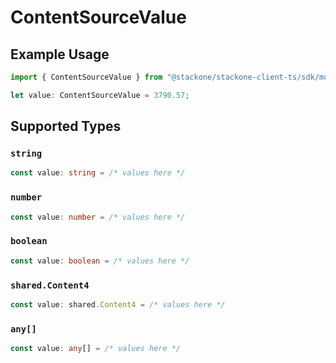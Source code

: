 # ContentSourceValue

## Example Usage

```typescript
import { ContentSourceValue } from "@stackone/stackone-client-ts/sdk/models/shared";

let value: ContentSourceValue = 3790.57;
```

## Supported Types

### `string`

```typescript
const value: string = /* values here */
```

### `number`

```typescript
const value: number = /* values here */
```

### `boolean`

```typescript
const value: boolean = /* values here */
```

### `shared.Content4`

```typescript
const value: shared.Content4 = /* values here */
```

### `any[]`

```typescript
const value: any[] = /* values here */
```


